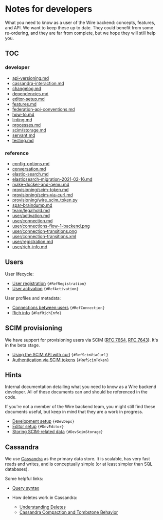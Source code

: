 # Notes for developers

What you need to know as a user of the Wire backend: concepts,
features, and API. We want to keep these up to date.  They could
benefit from some re-ordering, and they are far from complete, but we
hope they will still help you.

## TOC

### developer

* [api-versioning.md](./developer/api-versioning.md)
* [cassandra-interaction.md](./developer/cassandra-interaction.md)
* [changelog.md](./developer/changelog.md)
* [dependencies.md](./developer/dependencies.md)
* [editor-setup.md](./developer/editor-setup.md)
* [features.md](./developer/features.md)
* [federation-api-conventions.md](./developer/federation-api-conventions.md)
* [how-to.md](./developer/how-to.md)
* [linting.md](./developer/linting.md)
* [processes.md](./developer/processes.md)
* [scim/storage.md](./developer/scim/storage.md)
* [servant.md](./developer/servant.md)
* [testing.md](./developer/testing.md)

### reference

* [config-options.md](./reference/config-options.md)
* [conversation.md](./reference/conversation.md)
* [elastic-search.md](./reference/elastic-search.md)
* [elasticsearch-migration-2021-02-16.md](./reference/elasticsearch-migration-2021-02-16.md)
* [make-docker-and-qemu.md](./reference/make-docker-and-qemu.md)
* [provisioning/scim-token.md](./reference/provisioning/scim-token.md)
* [provisioning/scim-via-curl.md](./reference/provisioning/scim-via-curl.md)
* [provisioning/wire_scim_token.py](./reference/provisioning/wire_scim_token.py)
* [spar-braindump.md](./reference/spar-braindump.md)
* [team/legalhold.md](./reference/team/legalhold.md)
* [user/activation.md](./reference/user/activation.md)
* [user/connection.md](./reference/user/connection.md)
* [user/connections-flow-1-backend.png](./reference/user/connections-flow-1-backend.png)
* [user/connection-transitions.png](./reference/user/connection-transitions.png)
* [user/connection-transitions.xml](./reference/user/connection-transitions.xml)
* [user/registration.md](./reference/user/registration.md)
* [user/rich-info.md](./reference/user/rich-info.md)


## Users

User lifecycle:

* [User registration](reference/user/registration.md) `{#RefRegistration}`
* [User activation](reference/user/activation.md) `{#RefActivation}`

User profiles and metadata:

* [Connections between users](reference/user/connection.md) `{#RefConnection}`
* [Rich info](reference/user/rich-info.md) `{#RefRichInfo}`

## SCIM provisioning

We have support for provisioning users via SCIM ([RFC 7664][], [RFC 7643][]). It's in the beta stage.

[RFC 7664]: https://tools.ietf.org/html/rfc7664
[RFC 7643]: https://tools.ietf.org/html/rfc7643

* [Using the SCIM API with curl](reference/provisioning/scim-via-curl.md) `{#RefScimViaCurl}`
* [Authentication via SCIM tokens](reference/provisioning/scim-token.md) `{#RefScimToken}`

## Hints

Internal documentation detailing what you need to know as a Wire backend developer. All of these documents can and should be referenced in the code.

If you're not a member of the Wire backend team, you might still find these documents useful, but keep in mind that they are a work in progress.

* [Development setup](developer/dependencies.md) `{#DevDeps}`
* [Editor setup](developer/editor-setup.md) `{#DevEditor}`
* [Storing SCIM-related data](developer/scim/storage.md) `{#DevScimStorage}`

## Cassandra

We use [Cassandra](http://cassandra.apache.org/) as the primary data store. It is scalable, has very fast reads and writes, and is conceptually simple (or at least simpler than SQL databases).

Some helpful links:

* [Query syntax](https://docs.datastax.com/en/cql/3.3/cql/cql_reference/cqlReferenceTOC.html)

* How deletes work in Cassandra:

  - [Understanding Deletes](https://medium.com/@foundev/domain-modeling-around-deletes-1cc9b6da0d24)
  - [Cassandra Compaction and Tombstone Behavior](http://engblog.polyvore.com/2015/03/cassandra-compaction-and-tombstone.html)

